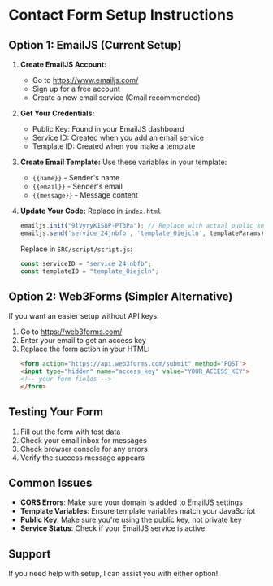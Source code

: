 # Contact Form Setup Instructions

## Option 1: EmailJS (Current Setup)

1. **Create EmailJS Account:**
   - Go to https://www.emailjs.com/
   - Sign up for a free account
   - Create a new email service (Gmail recommended)

2. **Get Your Credentials:**
   - Public Key: Found in your EmailJS dashboard
   - Service ID: Created when you add an email service
   - Template ID: Created when you make a template

3. **Create Email Template:**
   Use these variables in your template:
   - `{{name}}` - Sender's name
   - `{{email}}` - Sender's email  
   - `{{message}}` - Message content

4. **Update Your Code:**
   Replace in `index.html`:
   ```javascript
   emailjs.init("9lVyryK1S8P-PT3Pa"); // Replace with actual public key
   emailjs.send('service_24jnbfb', 'template_0iejcln', templateParams)
   ```

   Replace in `SRC/script/script.js`:
   ```javascript
   const serviceID = "service_24jnbfb";
   const templateID = "template_0iejcln";
   ```

## Option 2: Web3Forms (Simpler Alternative)

If you want an easier setup without API keys:

1. Go to https://web3forms.com/
2. Enter your email to get an access key
3. Replace the form action in your HTML:
   ```html
   <form action="https://api.web3forms.com/submit" method="POST">
   <input type="hidden" name="access_key" value="YOUR_ACCESS_KEY">
   <!-- your form fields -->
   </form>
   ```

## Testing Your Form

1. Fill out the form with test data
2. Check your email inbox for messages
3. Check browser console for any errors
4. Verify the success message appears

## Common Issues

- **CORS Errors**: Make sure your domain is added to EmailJS settings
- **Template Variables**: Ensure template variables match your JavaScript
- **Public Key**: Make sure you're using the public key, not private key
- **Service Status**: Check if your EmailJS service is active

## Support

If you need help with setup, I can assist you with either option!

